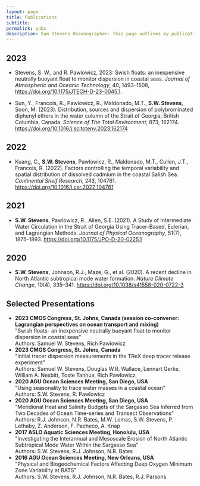 ```yaml
---
layout: page
title: Publications
subtitle: 
permalink: pubs
description: Sam Stevens Oceanographer- this page outlines my publications
---
```

<!-- Google tag (gtag.js) -->
<script async src="https://www.googletagmanager.com/gtag/js?id=G-XFFDFDXETF"></script>
<script>
  window.dataLayer = window.dataLayer || [];
  function gtag(){dataLayer.push(arguments);}
  gtag('js', new Date());

  gtag('config', 'G-XFFDFDXETF');
</script>

<section>
  <h2>2023</h2>
  <ul>
    <li>
      <p>Stevens, S. W., and R. Pawlowicz, 2023: Swish floats: an inexpensive neutrally buoyant float to monitor dispersion in coastal seas. <em>Journal of Atmospheric and Oceanic Technology</em>,  40, 1493–1508, <a href="https://doi.org/10.1175/JTECH-D-23-0045.1">https://doi.org/10.1175/JTECH-D-23-0045.1</a>.</p>
    </li>
    <li>
      <p>Sun, Y., Francois, R., Pawlowicz, R., Maldonado, M.T., <strong>S.W. Stevens</strong>, Soon, M. (2023). Distribution, sources and dispersion of polybrominated diphenyl ethers in the water column of the Strait of Georgia, British Columbia, Canada. <em>Science of The Total Environment</em>, 873, 162174. <a href="https://doi.org/10.1016/j.scitotenv.2023.162174">https://doi.org/10.1016/j.scitotenv.2023.162174</a></p>
    </li>
  </ul>
</section>

<section>
  <h2>2022</h2>
  <ul>
    <li>
      <p>Kuang, C., <strong>S.W. Stevens</strong>, Pawlowicz, R., Maldonado, M.T., Cullen, J.T., Francois, R. (2022). Factors controlling the temporal variability and spatial distribution of dissolved cadmium in the coastal Salish Sea. <em>Continental Shelf Research</em>, 243, 104761. <a href="https://doi.org/10.1016/j.csr.2022.104761">https://doi.org/10.1016/j.csr.2022.104761</a></p>
    </li>
  </ul>
</section>

<section>
  <h2>2021</h2>
  <ul>
    <li>
      <p><strong>S.W. Stevens</strong>, Pawlowicz, R., Allen, S.E. (2021). A Study of Intermediate Water Circulation in the Strait of Georgia Using Tracer-Based, Eulerian, and Lagrangian Methods. <em>Journal of Physical Oceanography</em>, 51(7), 1875–1893. <a href="https://doi.org/10.1175/JPO-D-20-0225.1">https://doi.org/10.1175/JPO-D-20-0225.1</a></p>
    </li>
  </ul>
</section>

<section>
  <h2>2020</h2>
  <ul>
    <li>
      <p><strong>S.W. Stevens</strong>, Johnson, R.J., Maze, G., et al. (2020). A recent decline in North Atlantic subtropical mode water formation. <em>Nature Climate Change</em>, 10(4), 335–341. <a href="https://doi.org/10.1038/s41558-020-0722-3">https://doi.org/10.1038/s41558-020-0722-3</a></p>
    </li>
  </ul>
</section>

<section>
  <h2>Selected Presentations</h2>
  <ul>
 <li>
      <strong>2023 CMOS Congress, St. Johns, Canada (session co-convener: Lagrangian perspectives on ocean transport and mixing)</strong>
      <br>
      "Swish floats- an inexpensive neutrally buoyant float to monitor dispersion in coastal seas"
      <br>
      Authors: Samuel W. Stevens, Rich Pawlowicz
</li>

<li>
      <strong>2023 CMOS Congress, St. Johns, Canada</strong>
      <br>
      "Initial tracer dispersion measurements in the TReX deep tracer release experiment"
      <br>
      Authors: Samuel W. Stevens, Douglas W.R. Wallace, Lennart Gerke, William A. Nesbitt, Toste Tanhua, Rich Pawlowicz
</li>

<li>
      <strong>2020 AGU Ocean Sciences Meeting, San Diego, USA</strong>
      <br>
      "Using seasonality to trace water masses in a coastal ocean"
      <br>
      Authors: S.W. Stevens, R. Pawlowicz
</li>

<li>
      <strong>2020 AGU Ocean Sciences Meeting, San Diego, USA</strong>
      <br>
      "Meridional Heat and Salinity Budgets of the Sargasso Sea Inferred from Two Decades of Ocean Time-series and Transect Observations"
      <br>
      Authors: R.J. Johnson, N.R. Bates, M.W. Lomas, S.W. Stevens, P. Lethaby, Z. Anderson, F. Pacheco, A. Knap
</li>

<li>
      <strong>2017 ASLO Aquatic Sciences Meeting, Honolulu, USA</strong>
      <br>
      "Investigating the Interannual and Mesoscale Erosion of North Atlantic Subtropical Mode Water Within the Sargasso Sea"
      <br>
      Authors: S.W. Stevens, R.J. Johnson, N.R. Bates
</li>

<li>
      <strong>2016 AGU Ocean Sciences Meeting, New Orleans, USA</strong>
      <br>
      "Physical and Biogeochemical Factors Affecting Deep Oxygen Minimum Zone Variability at BATS"
      <br>
      Authors: S.W. Stevens, R.J. Johnson, N.R. Bates, R.J. Parsons
</li>
  </ul>
</section>